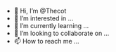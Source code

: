 - 👋 Hi, I’m @Thecot
- 👀 I’m interested in ...
- 🌱 I’m currently learning ...
- 💞️ I’m looking to collaborate on ...
- 📫 How to reach me ...

<!---
Thecot/Thecot is a ✨ special ✨ repository because its `README.md` (this file) appears on your GitHub profile.
You can click the Preview link to take a look at your changes.
--->
